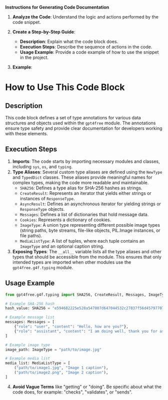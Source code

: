 **Instructions for Generating Code Documentation**

1. **Analyze the Code**: Understand the logic and actions performed by the code snippet.

2. **Create a Step-by-Step Guide**:
    - **Description**: Explain what the code block does.
    - **Execution Steps**: Describe the sequence of actions in the code.
    - **Usage Example**: Provide a code example of how to use the snippet in the project.

3. **Example**:

How to Use This Code Block
=========================================================================================

Description
-------------------------
This code block defines a set of type annotations for various data structures and objects used within the `gpt4free` module. The annotations ensure type safety and provide clear documentation for developers working with these elements.

Execution Steps
-------------------------
1. **Imports**: The code starts by importing necessary modules and classes, including `sys`, `os`, and `typing`.
2. **Type Aliases**: Several custom type aliases are defined using the `NewType` and `TypedDict` classes. These aliases provide meaningful names for complex types, making the code more readable and maintainable.
    - `SHA256`: Defines a type alias for SHA-256 hashes as strings.
    - `CreateResult`: Represents an iterator that yields either strings or instances of `ResponseType`.
    - `AsyncResult`: Defines an asynchronous iterator for yielding strings or `ResponseType` objects.
    - `Messages`: Defines a list of dictionaries that hold message data.
    - `Cookies`: Represents a dictionary of cookies.
    - `ImageType`: A union type representing different possible image types (string paths, byte streams, file-like objects, PIL.Image instances, or file paths).
    - `MediaListType`: A list of tuples, where each tuple contains an `ImageType` and an optional caption string.
3. **Exposing Types**: The `__all__` variable lists all the type aliases and other types that should be accessible from the module. This ensures that only intended types are imported when other modules use the `gpt4free.g4f.typing` module.

Usage Example
-------------------------
```python
from gpt4free.g4f.typing import SHA256, CreateResult, Messages, ImageType, MediaListType

# Example SHA-256 hash
hash_value: SHA256 = "e594682225e528a547807d647044532c27837f56d45797707a464225d3774712"

# Example message list
messages: Messages = [
    {"role": "user", "content": "Hello, how are you?"},
    {"role": "assistant", "content": "I am doing well, thank you for asking!"},
]

# Example image type
image_path: ImageType = "path/to/image.jpg"

# Example media list
media_list: MediaListType = [
    ("path/to/image1.jpg", "Image 1 caption"),
    ("path/to/image2.png", "Image 2 caption"),
]
```

4. **Avoid Vague Terms** like "getting" or "doing". Be specific about what the code does, for example: "checks", "validates", or "sends".